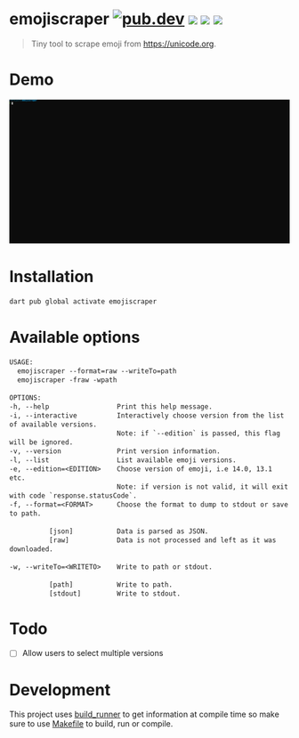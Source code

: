 # emojiscraper [![pub.dev](https://img.shields.io/pub/v/emojiscraper.svg)](https://pub.dev/packages/emojiscraper) ![](https://img.shields.io/librariesio/github/pjmp/emojiscraper?style=plastic) ![](https://img.shields.io/github/license/pjmp/emojiscraper) ![](https://img.shields.io/badge/contributors-welcomed-green)

> Tiny tool to scrape emoji from https://unicode.org.

# Demo

[![A Demo](./demo.svg)](./demo.svg)

# Installation

```bash
dart pub global activate emojiscraper
```

# Available options

```
USAGE:
  emojiscraper --format=raw --writeTo=path
  emojiscraper -fraw -wpath

OPTIONS:
-h, --help                 Print this help message.
-i, --interactive          Interactively choose version from the list of available versions.
                           Note: if `--edition` is passed, this flag will be ignored.
-v, --version              Print version information.
-l, --list                 List available emoji versions.
-e, --edition=<EDITION>    Choose version of emoji, i.e 14.0, 13.1 etc.
                           Note: if version is not valid, it will exit with code `response.statusCode`.
-f, --format=<FORMAT>      Choose the format to dump to stdout or save to path.

          [json]           Data is parsed as JSON.
          [raw]            Data is not processed and left as it was downloaded.

-w, --writeTo=<WRITETO>    Write to path or stdout.

          [path]           Write to path.
          [stdout]         Write to stdout.
```

# Todo

- [ ] Allow users to select multiple versions

# Development

This project uses [build_runner](https://pub.dev/packages/build_runner) to get information at compile time so make sure to use [Makefile](./Makefile) to build, run or compile.
